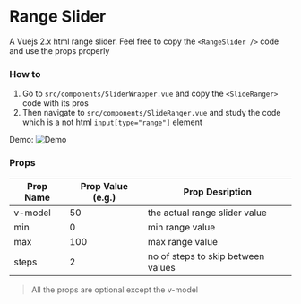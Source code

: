 # Range Slider

A Vuejs 2.x html range slider. Feel free to copy the `<RangeSlider />` code and use the props properly

### How to

 1. Go to `src/components/SliderWrapper.vue` and copy the `<SlideRanger>` code with its pros
 2. Then navigate to `src/components/SlideRanger.vue` and study the code which is a not html `input[type="range"]` element

Demo:
![Demo](https://photos.app.goo.gl/MTZXaP3MqupCknnKA)

### Props
| Prop Name | Prop Value (e.g.) | Prop Desription
|--|--|--|
| v-model | 50 | the actual range slider value |
| min | 0 | min range value |
| max | 100 | max range value |
| steps | 2 | no of steps to skip between values |

> All the props are optional except the v-model
